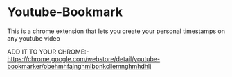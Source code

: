 # Youtube-Bookmark
This is a chrome extension that lets you create your personal timestamps on any youtube video

ADD IT TO YOUR CHROME:- https://chrome.google.com/webstore/detail/youtube-bookmarker/obehmhfajnghmlbpnkcliemnghmhdhlj
